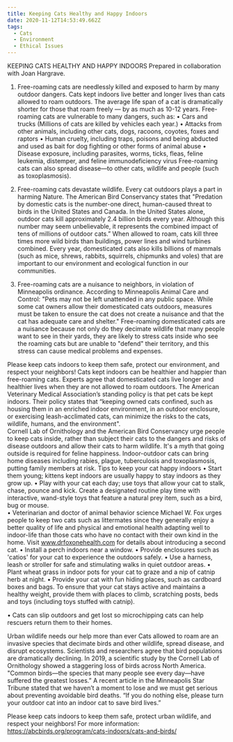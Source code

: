 ```yaml
---
title: Keeping Cats Healthy and Happy Indoors
date: 2020-11-12T14:53:49.662Z
tags:
  - Cats
  - Environment
  - Ethical Issues
---
```

KEEPING CATS HEALTHY AND HAPPY INDOORS
Prepared in collaboration with Joan Hargrave.

1) Free-roaming cats are needlessly killed and exposed to harm by many outdoor dangers.
Cats kept indoors live better and longer lives than cats allowed to roam outdoors. The average life span of a cat is dramatically shorter for those that roam freely — by as much as 10-12 years. Free-roaming cats are vulnerable to many dangers, such as:
•	Cars and trucks (Millions of cats are killed by vehicles each year.)
•	Attacks from other animals, including other cats, dogs, racoons, coyotes, foxes and raptors
•	Human cruelty, including traps, poisons and being abducted and used as bait for dog fighting or other forms of animal abuse
•	Disease exposure, including parasites, worms, ticks, fleas, feline leukemia, distemper, and feline immunodeficiency virus
Free-roaming cats can also spread disease—to other cats, wildlife and people (such as toxoplasmosis).

2) Free-roaming cats devastate wildlife. Every cat outdoors plays a part in harming Nature.
The American Bird Conservancy states that "Predation by domestic cats is the number-one direct, human-caused threat to birds in the United States and Canada. In the United States alone, outdoor cats kill approximately 2.4 billion birds every year. Although this number may seem unbelievable, it represents the combined impact of tens of millions of outdoor cats.” When allowed to roam, cats kill three times more wild birds than buildings, power lines and wind turbines combined. Every year, domesticated cats also kills billions of mammals (such as mice, shrews, rabbits, squirrels, chipmunks and voles) that are important to our environment and ecological function in our communities.

3) Free-roaming cats are a nuisance to neighbors, in violation of Minneapolis ordinance.
According to Minneapolis Animal Care and Control: "Pets may not be left unattended in any public space. While some cat owners allow their domesticated cats outdoors, measures must be taken to ensure the cat does not create a nuisance and that the cat has adequate care and shelter." Free-roaming domesticated cats are a nuisance because not only do they decimate wildlife that many people want to see in their yards, they are likely to stress cats inside who see the roaming cats but are unable to "defend" their territory, and this stress can cause medical problems and expenses.

Please keep cats indoors to keep them safe, protect our environment, and respect your neighbors!
Cats kept indoors can be healthier and happier than free-roaming cats.
Experts agree that domesticated cats live longer and healthier lives when they are not allowed to roam outdoors. The American Veterinary Medical Association’s standing policy is that pet cats be kept indoors. Their policy states that “keeping owned cats confined, such as housing them in an enriched indoor environment, in an outdoor enclosure, or exercising leash-acclimated cats, can minimize the risks to the cats, wildlife, humans, and the environment".  
Cornell Lab of Ornithology and the American Bird Conservancy urge people to keep cats inside, rather than subject their cats to the dangers and risks of disease outdoors and allow their cats to harm wildlife. It's a myth that going outside is required for feline happiness. Indoor-outdoor cats can bring home diseases including rabies, plague, tuberculosis and toxoplasmosis, putting family members at risk. 
Tips to keep your cat happy indoors
•	Start them young; kittens kept indoors are usually happy to stay indoors as they grow up.
•	Play with your cat each day; use toys that allow your cat to stalk, chase, pounce and kick. Create a designated routine play time with interactive, wand-style toys that feature a natural prey item, such as a bird, bug or mouse.  
•	Veterinarian and doctor of animal behavior science Michael W. Fox urges people to keep two cats such as littermates since they generally enjoy a better quality of life and physical and emotional health adapting well to indoor-life than those cats who have no contact with their own kind in the home. Visit www.drfoxonehealth.com for details about introducing a second cat.
•	Install a perch indoors near a window.
•	Provide enclosures such as 'catios' for your cat to experience the outdoors safely.
•	 Use a harness, leash or stroller for safe and stimulating walks in quiet outdoor areas. 
•	Plant wheat grass in indoor pots for your cat to graze and a nip of catnip herb at night. 
•	 Provide your cat with fun hiding places, such as cardboard boxes and bags. To ensure that your cat stays active and maintains a healthy weight, provide them with places to climb, scratching posts, beds and toys (including toys stuffed with catnip).

•	Cats can slip outdoors and get lost so microchipping cats can help rescuers return them to their homes.

Urban wildlife needs our help more than ever
Cats allowed to roam are an invasive species that decimate birds and other wildlife, spread disease, and disrupt ecosystems. Scientists and researchers agree that bird populations are dramatically declining. In 2019, a scientific study by the Cornell Lab of Ornithology showed a staggering loss of birds across North America. "Common birds—the species that many people see every day—have suffered the greatest losses.” A recent article in the Minneapolis Star Tribune stated that we haven’t a moment to lose and we must get serious about preventing avoidable bird deaths. “If you do nothing else, please turn your outdoor cat into an indoor cat to save bird lives.”

Please keep cats indoors to keep them safe, protect urban wildlife, and respect your neighbors!
For more information: https://abcbirds.org/program/cats-indoors/cats-and-birds/



